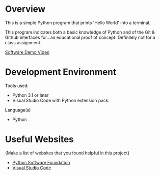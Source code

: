 # Overview

This is a simple Python program that prints 'Hello World' into a terminal.

This program indicates both a basic knowledge of Python and of the Git & Github interfaces for...an educational proof of concept. Definitely not for a class assignment.

[Software Demo Video](https://drive.google.com/file/d/1JK36M_cEua7E2ob5Fj_HTG0zSQ2Z8Wp6/preview)

# Development Environment

Tools used:
* Python 3.1 or later
* Visual Studio Code with Python extension pack.

Language(s)
* Python

# Useful Websites

{Make a list of websites that you found helpful in this project}
* [Python Software Foundation](https://www.python.org/)
* [Visual Studio Code](https://code.visualstudio.com)
